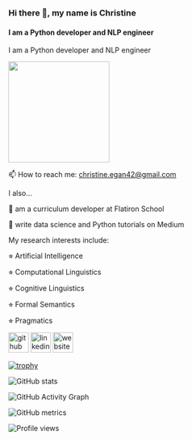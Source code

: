 ### Hi there 👋, my name is Christine
#### I am a Python developer and NLP engineer
I am a Python developer and NLP engineer

<img align="center" src="https://github.com/christine-egan42/christine-egan42.github.io/assets/116017015/8a19b34e-b79b-4677-8cad-f509afb7ca71" width="200" height="200">

📫 How to reach me: christine.egan42@gmail.com 


I also...

🔹 am a curriculum developer at Flatiron School

🔹 write data science and Python tutorials on Medium


My research interests include:

⭐︎ Artificial Intelligence

⭐︎ Computational Linguistics

⭐︎ Cognitive Linguistics

⭐︎ Formal Semantics

⭐︎ Pragmatics

[<img src='https://cdn.jsdelivr.net/npm/simple-icons@3.0.1/icons/github.svg' alt='github' height='40'>](https://github.com/christine-egan42)  [<img src='https://cdn.jsdelivr.net/npm/simple-icons@3.0.1/icons/linkedin.svg' alt='linkedin' height='40'>](https://www.linkedin.com/in/christineegan42/)  [<img src='https://cdn.jsdelivr.net/npm/simple-icons@3.0.1/icons/icloud.svg' alt='website' height='40'>](christine-egan42.github.io)  

[![trophy](https://github-profile-trophy.vercel.app/?username=christine-egan42)](https://github.com/ryo-ma/github-profile-trophy)

![GitHub stats](https://github-readme-stats.vercel.app/api?username=christine-egan42&show_icons=true)  

![GitHub Activity Graph](https://activity-graph.herokuapp.com/graph?username=christine-egan42)  

![GitHub metrics](https://metrics.lecoq.io/christine-egan42)  

![Profile views](https://gpvc.arturio.dev/christine-egan42)  
